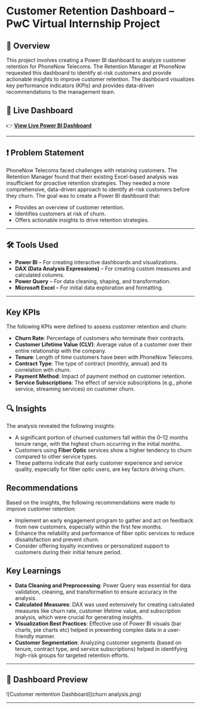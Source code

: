 # Customer Retention Dashboard – PwC Virtual Internship Project

##  📝 Overview
This project involves creating a Power BI dashboard to analyze customer retention for PhoneNow Telecoms. The Retention Manager at PhoneNow requested this dashboard to identify at-risk customers and provide actionable insights to improve customer retention. The dashboard visualizes key performance indicators (KPIs) and provides data-driven recommendations to the management team.

## 🔗 Live Dashboard
👉 **[View Live Power BI Dashboard](https://app.powerbi.com/view?r=eyJrIjoiNWZhMGI0ZjAtZTU1NS00ZmJkLWEyODEtNmYyZmY5MGZkYTk3IiwidCI6IjRmYzg3Zjg4LTAxMzctNDQyNC04MmI1LTIzYzRmMTVmMzllYyJ9)**  

---

## ❗ Problem Statement
PhoneNow Telecoms faced challenges with retaining customers. The Retention Manager found that their existing Excel-based analysis was insufficient for proactive retention strategies. They needed a more comprehensive, data-driven approach to identify at-risk customers before they churn. The goal was to create a Power BI dashboard that:

- Provides an overview of customer retention.
- Identifies customers at risk of churn.
- Offers actionable insights to drive retention strategies.
  
---

## 🛠️ Tools Used

- **Power BI** – For creating interactive dashboards and visualizations.  
- **DAX (Data Analysis Expressions)** – For creating custom measures and calculated columns.  
- **Power Query** – For data cleaning, shaping, and transformation.  
- **Microsoft Excel** – For initial data exploration and formatting.  

---

## Key KPIs
The following KPIs were defined to assess customer retention and churn:

- **Churn Rate**: Percentage of customers who terminate their contracts.
- **Customer Lifetime Value (CLV)**: Average value of a customer over their entire relationship with the company.
- **Tenure**: Length of time customers have been with PhoneNow Telecoms.
- **Contract Type**: The type of contract (monthly, annual) and its correlation with churn.
- **Payment Method**: Impact of payment method on customer retention.
- **Service Subscriptions**: The effect of service subscriptions (e.g., phone service, streaming services) on customer churn.

## 🔍 Insights
The analysis revealed the following insights:

- A significant portion of churned customers fall within the 0–12 months tenure range, with the highest churn occurring in the initial months.  
- Customers using **Fiber Optic** services show a higher tendency to churn compared to other service types.  
- These patterns indicate that early customer experience and service quality, especially for fiber optic users, are key factors driving churn.

## Recommendations
Based on the insights, the following recommendations were made to improve customer retention:

- Implement an early engagement program to gather and act on feedback from new customers, especially within the first few months.  
- Enhance the reliability and performance of fiber optic services to reduce dissatisfaction and prevent churn.  
- Consider offering loyalty incentives or personalized support to customers during their initial tenure period.

## Key Learnings
- **Data Cleaning and Preprocessing**: Power Query was essential for data validation, cleaning, and transformation to ensure accuracy in the analysis.
- **Calculated Measures**: DAX was used extensively for creating calculated measures like churn rate, customer lifetime value, and subscription analysis, which were crucial for generating insights.
- **Visualization Best Practices**: Effective use of Power BI visuals (bar charts, pie charts etc) helped in presenting complex data in a user-friendly manner.
- **Customer Segmentation**: Analyzing customer segments (based on tenure, contract type, and service subscriptions) helped in identifying high-risk groups for targeted retention efforts.

---

## 📸 Dashboard Preview

![Customer rentention Dashboard](churn analysis.png)

---
